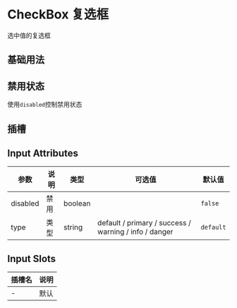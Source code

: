 # CheckBox 复选框

选中值的复选框

## 基础用法

<preview path="../../components/form/checkbox/checkbox.vue"></preview>

## 禁用状态

使用`disabled`控制禁用状态

<preview path="../../components/form/checkbox/checkbox-disabled.vue"></preview>

## 插槽

<preview path="../../components/form/checkbox/checkbox-slot.vue"></preview>

## Input Attributes

| 参数     | 说明 | 类型    | 可选值                                                | 默认值    |
| -------- | ---- | ------- | ----------------------------------------------------- | --------- |
| disabled | 禁用 | boolean |                                                       | `false`   |
| type     | 类型 | string  | default / primary / success / warning / info / danger | `default` |

## Input Slots 

| 插槽名 | 说明 |
| ------ | ---- |
| -      | 默认 |
